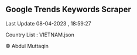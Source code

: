 

## Google Trends Keywords Scraper 
 
Last Update 08-04-2023 , 18:59:27

Country List :
VIETNAM.json



© Abdul Muttaqin 
